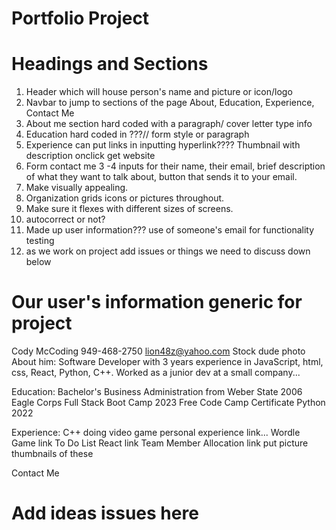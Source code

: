 # Portfolio Project

# Headings and Sections 
1. Header which will house person's name and picture or icon/logo 
2. Navbar to jump to sections of the page About, Education, Experience, Contact Me
2. About me section hard coded with a paragraph/ cover letter type info
3. Education hard coded in ???// form style or paragraph
4. Experience can put links in inputting hyperlink???? Thumbnail with description  onclick get website 
5. Form contact me 3 -4 inputs for their name, their email, brief description of what they want to talk about, button that sends it to your email. 
6. Make visually appealing. 
7. Organization grids icons or pictures throughout.
8. Make sure it flexes with different sizes of screens.
9. autocorrect or not?
10. Made up user information??? use of someone's email for functionality testing 
11. as we work on project add issues or things we need to discuss down below

# Our user's information generic for project
Cody McCoding 949-468-2750
lion48z@yahoo.com
Stock dude photo 
About him: Software Developer with 3 years experience in JavaScript, html, css, React, Python, C++. Worked as a junior dev at a small company...

Education: Bachelor's Business Administration from Weber State 2006
            Eagle Corps Full Stack Boot Camp 2023
            Free Code Camp Certificate Python 2022

Experience: C++ doing video game personal experience link...
            Wordle Game link
            To Do List React link
            Team Member Allocation link
        put picture thumbnails of these 

Contact Me <form>


# Add ideas issues here 
